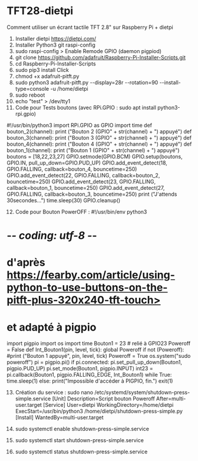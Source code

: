 # TFT28-dietpi
Comment utiliser un écrant tactile TFT 2.8" sur Raspberry Pi + dietpi

1. Installer dietpi https://dietpi.com/
2. Installer Python3 git raspi-config
3. sudo raspi-config > Enable Remode GPIO (daemon pigpiod)
4. git clone https://github.com/adafruit/Raspberry-Pi-Installer-Scripts.git
5. cd Raspberry-Pi-Installer-Scripts
6. sudo pip3 install Click
7. chmod +x adafruit-pitft.py
8. sudo python3 adafruit-pitft.py --display=28r --rotation=90 --install-type=console -u /home/dietpi
9. sudo reboot
10. echo "test" > /dev/tty1
11. Code pour Tests boutons (avec RPi.GPIO : sudo apt install python3-rpi.gpio)

#!/usr/bin/python3
import RPi.GPIO as GPIO
import time
def bouton_2(channel):
  print ("Bouton 2 (GPIO" + str(channel) + ") appuyé")
def bouton_3(channel):
  print ("Bouton 3 (GPIO" + str(channel) + ") appuyé")
def bouton_4(channel):
  print ("Bouton 4 (GPIO" + str(channel) + ") appuyé")
def bouton_1(channel):
  print ("Bouton 1 (GPIO" + str(channel) + ") appuyé")
boutons = [18,22,23,27]
GPIO.setmode(GPIO.BCM)
GPIO.setup(boutons, GPIO.IN, pull_up_down=GPIO.PUD_UP)
GPIO.add_event_detect(18, GPIO.FALLING, callback=bouton_4, bouncetime=250)
GPIO.add_event_detect(22, GPIO.FALLING, callback=bouton_2, bouncetime=250)
GPIO.add_event_detect(23, GPIO.FALLING, callback=bouton_1, bouncetime=250)
GPIO.add_event_detect(27, GPIO.FALLING, callback=bouton_3, bouncetime=250)
print ("J'attends 30secondes...")
time.sleep(30)
GPIO.cleanup()

12. Code pour Bouton PowerOFF :
#!/usr/bin/env python3
# -*- coding: utf-8 -*-
# d'après https://fearby.com/article/using-python-to-use-buttons-on-the-pitft-plus-320x240-tft-touch>
# et adapté à pigpio
import pigpio
import os
import time
Bouton1 = 23 # relié à GPIO23
Poweroff = False
def Int_Bouton1(pin, level, tick):
  global Poweroff
  if not (Poweroff):
    #print ("Bouton 1 appuyé", pin, level, tick)
    Poweroff = True
    os.system("sudo poweroff")
pi = pigpio.pi()
if pi.connected:
  pi.set_pull_up_down(Bouton1, pigpio.PUD_UP)
  pi.set_mode(Bouton1, pigpio.INPUT)
  int23 = pi.callback(Bouton1, pigpio.FALLING_EDGE, Int_Bouton1)
  while True:
    time.sleep(1)
else:
  print("Impossible d'accéder à PIGPIO, fin.")
  exit(1)

13. Création du service : sudo nano /etc/systemd/system/shutdown-press-simple.service
[Unit]
Description=Script bouton Poweroff
After=multi-user.target
[Service]
User=dietpi
WorkingDirectory=/home/dietpi
ExecStart=/usr/bin/python3 /home/dietpi/shutdown-press-simple.py
[Install]
WantedBy=multi-user.target

14. sudo systemctl enable shutdown-press-simple.service
15. sudo systemctl start shutdown-press-simple.service
16. sudo systemctl status shutdown-press-simple.service
